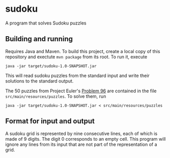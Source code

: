 # sudoku
A program that solves Sudoku puzzles

## Building and running

Requires Java and Maven. To build this project, create a local copy of this repository and exectute `mvn package` from its root. To run it, execute
```
java -jar target/sudoku-1.0-SNAPSHOT.jar
```
This will read sudoku puzzles from the standard input and write their solutions to the standard output.

The 50 puzzles from Project Euler's <a href="https://projecteuler.net/problem=96">Problem 96</a> are contained in the file `src/main/resources/puzzles`. To solve them, run 
```
java -jar target/sudoku-1.0-SNAPSHOT.jar < src/main/resources/puzzles
```

## Format for input and output

A sudoku grid is represented by nine consecutive lines, each of which is made of 9 digits. The digit 0 corresponds to an empty cell. This program will ignore any lines from its input that are not part of the representation of a grid.

